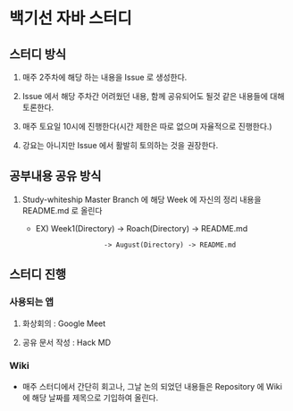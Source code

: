 # 백기선 자바 스터디

## 스터디 방식

1. 매주 2주차에 해당 하는 내용을 Issue 로 생성한다.

2. Issue 에서 해당 주차간 어려웠던 내용, 함께 공유되어도 될것 같은 내용들에 대해 토론한다.

3. 매주 토요일 10시에 진행한다(시간 제한은 따로 없으며 자율적으로 진행한다.)

4. 강요는 아니지만 Issue 에서 활발히 토의하는 것을 권장한다.

## 공부내용 공유 방식

1. Study-whiteship Master Branch 에 해당 Week 에 자신의 정리 내용을 README.md 로 올린다
   - EX) Week1(Directory) -> Roach(Directory) -> README.md 
                          
                          -> August(Directory) -> README.md

## 스터디 진행

### 사용되는 앱

1. 화상회의 : Google Meet

2. 공유 문서 작성 : Hack MD

### Wiki

- 매주 스터디에서 간단히 회고나, 그날 논의 되었던 내용들은 Repository 에 Wiki 에 해당 날짜를 제목으로 기입하여 올린다.
